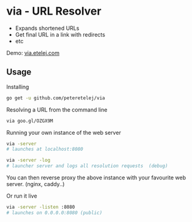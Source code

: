 # via - URL Resolver

- Expands shortened URLs
- Get final URL in a link with redirects
- etc

Demo: [via.etelej.com](https://via.etelej.com) 

## Usage

Installing
``` bash
go get -u github.com/peteretelej/via
```

Resolving a URL from the command line
``` bash
via goo.gl/OZGX9M
```

Running your own instance of the web server
``` bash
via -server 
# launches at localhost:8080

via -server -log
# launcher server and logs all resolution requests  (debug)
```


You can then reverse proxy the above instance with your favourite web server. (nginx, caddy..)

Or run it live 
``` bash
via -server -listen :8080
# launches on 0.0.0.0:8080 (public)
``` 

